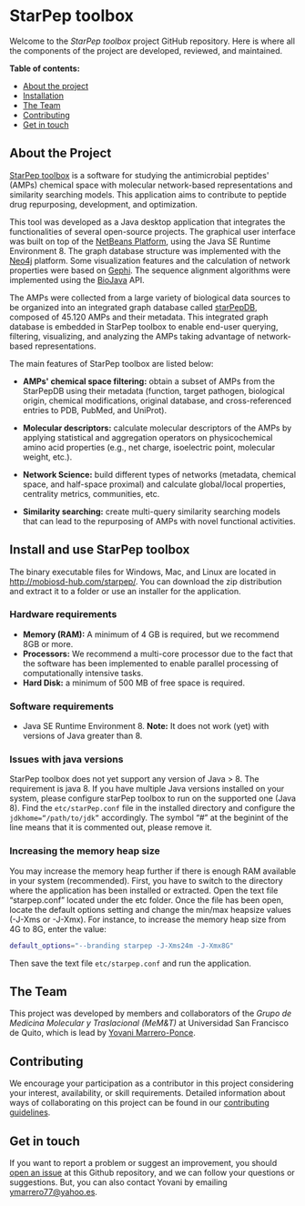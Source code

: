 # StarPep toolbox
Welcome to the _StarPep toolbox_ project GitHub repository. Here is where all the components of the project are developed, reviewed, and maintained.

**Table of contents:**

- [About the project](#about-the-project)
- [Installation](#install)
- [The Team](#the-team)
- [Contributing](#contributing)
- [Get in touch](#get-in-touch)

## About the Project
[StarPep toolbox](http://mobiosd-hub.com/starpep/) is a software for studying the antimicrobial peptides' (AMPs) chemical space with molecular network-based representations and similarity searching models. This application aims to contribute to peptide drug repurposing, development, and optimization. 

This tool was developed as a Java desktop application that integrates the functionalities of several open-source projects. The graphical user interface was built on top of the [NetBeans Platform](https://platform.netbeans.org/), using the Java SE Runtime Environment 8. The graph database structure was implemented with the [Neo4j](https://neo4j.com/) platform. Some visualization features and the calculation of network properties were based on [Gephi](https://gephi.org/). The sequence alignment algorithms were implemented using the [BioJava](https://biojava.org/) API. 

The AMPs were collected from a large variety of biological data sources to be organized into an integrated graph database called
[starPepDB](https://doi.org/10.1093/bioinformatics/btz260), composed of 45.120 AMPs and their metadata. This integrated graph database is
embedded in StarPep toolbox to enable end-user querying, filtering, visualizing, and analyzing the AMPs taking advantage of network-based representations.

The main features of StarPep toolbox are listed below:

* **AMPs' chemical space filtering:** obtain a subset of AMPs from the StarPepDB using their metadata (function, target pathogen, biological origin, chemical modifications, original database, and cross-referenced entries to PDB, PubMed, and UniProt).

* **Molecular descriptors:** calculate molecular descriptors of the AMPs by applying statistical and aggregation operators on physicochemical amino acid properties (e.g., net charge, isoelectric point, molecular weight, etc.).

* **Network Science:** build different types of networks (metadata, chemical space, and half-space proximal) and calculate global/local properties, centrality metrics, communities, etc.

* **Similarity searching:** create multi-query similarity searching models that can lead to the repurposing of AMPs with novel functional activities.

## Install and use StarPep toolbox
The binary executable files for Windows, Mac, and Linux are located in http://mobiosd-hub.com/starpep/. You can download the zip distribution and extract it to a folder or use an installer for the application.

### Hardware requirements
* **Memory (RAM):** A minimum of 4 GB is required, but we recommend 8GB or more.
* **Processors:** We recommend a multi-core processor due to the fact that the software has been implemented to enable parallel processing of computationally intensive tasks.
* **Hard Disk:** a minimum of 500 MB of free space is required.

### Software requirements 
* Java SE Runtime Environment 8.
**Note:** It does not work (yet) with versions of Java greater than 8.

### Issues with java versions
StarPep toolbox does not yet support any version of Java > 8. The requirement is java 8. If you have multiple Java versions installed on your system, please configure starPep toolbox to run on the supported one (Java 8). Find the `etc/starPep.conf` file in the installed directory and configure
the `jdkhome=“/path/to/jdk”` accordingly. The symbol “#” at the beginint of the line means that it is commented out, please remove it.

### Increasing the memory heap size
You may increase the memory heap further if there is enough RAM available in your system (recommended). First, you have to switch to the directory where the application has been installed or extracted. Open the text file “starpep.conf” located under the etc folder. Once the file has been open, locate the default options setting and change the min/max heapsize values (-J-Xms or -J-Xmx). For instance, to increase the memory heap size from 4G to 8G, enter the value:

```bash
default_options="--branding starpep -J-Xms24m -J-Xmx8G"
```

Then save the text file `etc/starpep.conf` and run the application.

## The Team
This project was developed by members and collaborators of the *Grupo de Medicina Molecular y Traslacional (MeM&T)* at Universidad San Francisco de Quito, which is lead by [Yovani Marrero-Ponce](https://orcid.org/0000-0003-2721-1142).

## Contributing
We encourage your participation as a contributor in this project considering your interest, availability, or skill requirements. Detailed information about ways of collaborating on this project can be found in our [contributing guidelines](CONTRIBUTING.md).

## Get in touch
If you want to report a problem or suggest an improvement, you should [open an issue](https://github.com/Grupo-Medicina-Molecular-y-Traslacional/StarPep/issues/new) at this Github repository, and we can follow your questions or suggestions. But, you can also contact Yovani by emailing ymarrero77@yahoo.es.

